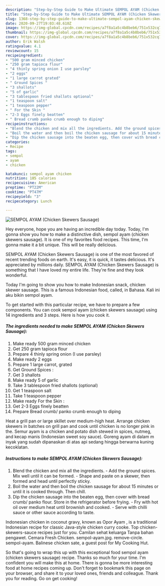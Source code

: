 ```yaml
---
description: "Step-by-Step Guide to Make Ultimate SEMPOL AYAM (Chicken Skewers Sausage)"
title: "Step-by-Step Guide to Make Ultimate SEMPOL AYAM (Chicken Skewers Sausage)"
slug: 1368-step-by-step-guide-to-make-ultimate-sempol-ayam-chicken-skewers-sausage
date: 2020-09-27T19:03:48.610Z
image: https://img-global.cpcdn.com/recipes/a7f8a1a5c4b8beb6/751x532cq70/sempol-ayam-chicken-skewers-sausage-recipe-main-photo.jpg
thumbnail: https://img-global.cpcdn.com/recipes/a7f8a1a5c4b8beb6/751x532cq70/sempol-ayam-chicken-skewers-sausage-recipe-main-photo.jpg
cover: https://img-global.cpcdn.com/recipes/a7f8a1a5c4b8beb6/751x532cq70/sempol-ayam-chicken-skewers-sausage-recipe-main-photo.jpg
author: Erik Walsh
ratingvalue: 4.1
reviewcount: 15
recipeingredient:
- "500 gram minced chicken"
- "250 gram tapioca flour"
- "4 thinly spring onion I use parsley"
- "2 eggs"
- "1 large carrot grated"
- " Ground Spices "
- "3 shallots"
- "5 of garlic"
- "3 tablespoon fried shallots optional"
- "1 teaspoon salt"
- "1 teaspoon pepper"
- " For the Skin "
- "2-3 Eggs finely beatten"
- " Bread crumb panko crumb enough to diping"
recipeinstructions:
- "Blend the chicken and mix all the ingredients. Add the ground spices. Mix well until it can be formed.  Shape and paste on a skewer, then formed and head until perfectly sticky."
- "Boil the water and then boil the chicken sausage for about 15 minutes or until it is cooked through. Then chill."
- "Dip the chicken sausage into the beaten egg, then cover with bread crumb/ panko flour. Store in the refrigerator before frying. Fry with hot oil over medium heat until brownish and cooked. Serve with chilli sauce or other sauce according to taste."
categories:
- Recipe
tags:
- sempol
- ayam
- chicken

katakunci: sempol ayam chicken 
nutrition: 185 calories
recipecuisine: American
preptime: "PT22M"
cooktime: "PT47M"
recipeyield: "3"
recipecategory: Lunch

---
```



![SEMPOL AYAM (Chicken Skewers Sausage)](https://img-global.cpcdn.com/recipes/a7f8a1a5c4b8beb6/751x532cq70/sempol-ayam-chicken-skewers-sausage-recipe-main-photo.jpg)

Hey everyone, hope you are having an incredible day today. Today, I'm gonna show you how to make a distinctive dish, sempol ayam (chicken skewers sausage). It is one of my favorites food recipes. This time, I'm gonna make it a bit unique. This will be really delicious.

SEMPOL AYAM (Chicken Skewers Sausage) is one of the most favored of recent trending foods on earth. It's easy, it is quick, it tastes delicious. It's appreciated by millions daily. SEMPOL AYAM (Chicken Skewers Sausage) is something that I have loved my entire life. They're fine and they look wonderful.

Today I&#39;m going to show you how to make Indonesian snack, chicken skewer sausage. This is a famous Indonesian food, called, in Bahasa. Kali ini aku bikin sempol ayam.


To get started with this particular recipe, we have to prepare a few components. You can cook sempol ayam (chicken skewers sausage) using 14 ingredients and 3 steps. Here is how you cook it.

<!--inarticleads1-->

##### The ingredients needed to make SEMPOL AYAM (Chicken Skewers Sausage):

1. Make ready 500 gram minced chicken
1. Get 250 gram tapioca flour
1. Prepare 4 thinly spring onion (I use parsley)
1. Make ready 2 eggs
1. Prepare 1 large carrot, grated
1. Get  Ground Spices :
1. Get 3 shallots
1. Make ready 5 of garlic
1. Take 3 tablespoon fried shallots (optional)
1. Get 1 teaspoon salt
1. Take 1 teaspoon pepper
1. Make ready  For the Skin :
1. Get 2-3 Eggs finely beatten
1. Prepare  Bread crumb/ panko crumb enough to diping


Heat a grill pan or large skillet over medium-high heat. Arrange chicken skewers in batches on grill pan and cook until chicken is no longer pink in the. Semur ayam is a chicken and potato dish stewed in spices, nutmeg, and kecap manis (Indonesian sweet soy sauce). Goreng ayam di dalam m inyak yang sudah dipanaskan di atas api sedang hingga berwarna kuning kecoklatan. 

<!--inarticleads2-->

##### Instructions to make SEMPOL AYAM (Chicken Skewers Sausage):

1. Blend the chicken and mix all the ingredients. - Add the ground spices. Mix well until it can be formed.  - Shape and paste on a skewer, then formed and head until perfectly sticky.
1. Boil the water and then boil the chicken sausage for about 15 minutes or until it is cooked through. Then chill.
1. Dip the chicken sausage into the beaten egg, then cover with bread crumb/ panko flour. Store in the refrigerator before frying. - Fry with hot oil over medium heat until brownish and cooked. - Serve with chilli sauce or other sauce according to taste.


Indonesian chicken in coconut gravy, known as Opor Ayam , is a traditional Indonesian recipe for classic Java-style chicken curry cooke. Top chicken-skewers-sauce recipes just for you. Camilan sehat keluarga Tanpa bahan pengawet. Cemara Fresh Chicken. sempol-ayam.jpg. remove-circle. sempol-ayam. Balinese chicken sate, a guest post for My Cooking Hut. 

So that's going to wrap this up with this exceptional food sempol ayam (chicken skewers sausage) recipe. Thanks so much for your time. I'm confident you will make this at home. There is gonna be more interesting food at home recipes coming up. Don't forget to bookmark this page on your browser, and share it to your loved ones, friends and colleague. Thank you for reading. Go on get cooking!
